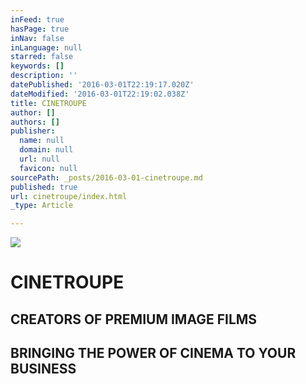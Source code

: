 ```yaml
---
inFeed: true
hasPage: true
inNav: false
inLanguage: null
starred: false
keywords: []
description: ''
datePublished: '2016-03-01T22:19:17.020Z'
dateModified: '2016-03-01T22:19:02.038Z'
title: CINETROUPE
author: []
authors: []
publisher:
  name: null
  domain: null
  url: null
  favicon: null
sourcePath: _posts/2016-03-01-cinetroupe.md
published: true
url: cinetroupe/index.html
_type: Article

---
```

![](https://the-grid-user-content.s3-us-west-2.amazonaws.com/ce15e007-43c7-44de-a35e-7d5bdb8f7089.jpg)

# CINETROUPE

## CREATORS OF PREMIUM IMAGE FILMS

## BRINGING THE POWER OF CINEMA TO YOUR BUSINESS